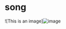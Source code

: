 # song

![This is an image]![image](https://user-images.githubusercontent.com/107684179/185781454-044b8c54-099c-452b-b746-bc4ef34add5a.png)
